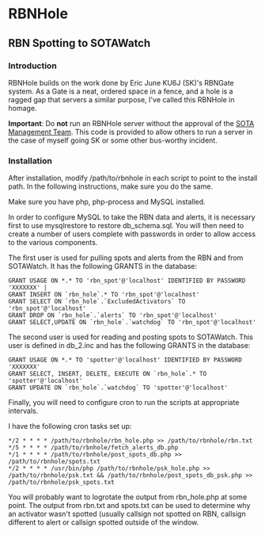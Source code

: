 # RBNHole
## RBN Spotting to SOTAWatch

### Introduction

RBNHole builds on the work done by Eric June KU6J (SK)'s RBNGate system.
 As a Gate is a neat, ordered space in a fence, and a hole is a ragged gap
 that servers a similar purpose, I've called this RBNHole in homage.

**Important**: Do **not** run an RBNHole server without the approval of the
[SOTA Management Team](http://www.sota.org.uk/).  This code is provided to 
allow others to run a server in the case of myself going SK or some other 
bus-worthy incident.

### Installation

After installation, modify /path/to/rbnhole in each script to point to the 
install path.  In the following instructions, make sure you do the same.

Make sure you have php, php-process and MySQL installed.

In order to configure MySQL to take the RBN data and alerts, it is necessary
first to use mysqlrestore to restore db_schema.sql.  You will then need to
create a number of users complete with passwords in order to allow access to
the various components.

The first user is used for pulling spots and alerts from the RBN and from 
SOTAWatch.  It has the following GRANTS in the database:
```
GRANT USAGE ON *.* TO 'rbn_spot'@'localhost' IDENTIFIED BY PASSWORD 'XXXXXXX' |
GRANT INSERT ON `rbn_hole`.* TO 'rbn_spot'@'localhost'
GRANT SELECT ON `rbn_hole`.`ExcludedActivators` TO 'rbn_spot'@'localhost'
GRANT DROP ON `rbn_hole`.`alerts` TO 'rbn_spot'@'localhost'
GRANT SELECT,UPDATE ON `rbn_hole`.`watchdog` TO 'rbn_spot'@'localhost'
```
The second user is used for reading and posting spots to SOTAWatch.  This user
is defined in db_2.inc and has the following GRANTS in the database:

```
GRANT USAGE ON *.* TO 'spotter'@'localhost' IDENTIFIED BY PASSWORD 'XXXXXXX' 
GRANT SELECT, INSERT, DELETE, EXECUTE ON `rbn_hole`.* TO 'spotter'@'localhost'
GRANT UPDATE ON `rbn_hole`.`watchdog` TO 'spotter'@'localhost'
```

Finally, you will need to configure cron to run the scripts at appropriate intervals.

I have the following cron tasks set up:

```
*/2 * * * * /path/to/rbnhole/rbn_hole.php >> /path/to/rbnhole/rbn.txt
*/5 * * * * /path/to/rbnhole/fetch_alerts_db.php
*/1 * * * * /path/to/rbnhole/post_spots_db.php >> /path/to/rbnhole/spots.txt
*/2 * * * * /usr/bin/php /path/to/rbnhole/psk_hole.php >> /path/to/rbnhole/psk.txt && /path/to/rbnhole/post_spots_db_psk.php >> /path/to/rbnhole/psk_spots.txt
```

You will probably want to logrotate the output from rbn_hole.php at some point.
The output from rbn.txt and spots.txt can be used to determine why an activator
wasn't spotted (usually callsign not spotted on RBN, callsign different to 
alert or callsign spotted outside of the window.

